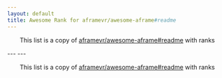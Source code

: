 ```yaml
---
layout: default
title: Awesome Rank for aframevr/awesome-aframe#readme
---
```


<p align="center">
	This list is a copy of <a href="https://github.com/aframevr/awesome-aframe#readme">aframevr/awesome-aframe#readme</a> with ranks
</p>
---
---
<p align="center">
	This list is a copy of <a href="https://github.com/aframevr/awesome-aframe#readme">aframevr/awesome-aframe#readme</a> with ranks
</p>
